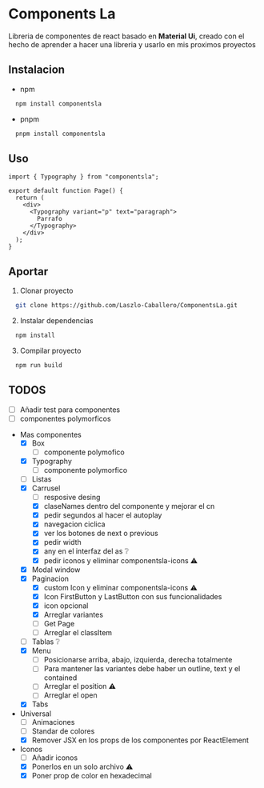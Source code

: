 # Components La

Libreria de componentes de react basado en **Material Ui**,
creado con el hecho de aprender a hacer una libreria y usarlo en mis
proximos proyectos

## Instalacion

- npm

```bash
  npm install componentsla
```

- pnpm

```bash
  pnpm install componentsla
```

## Uso

```tsx
import { Typography } from "componentsla";

export default function Page() {
  return (
    <div>
      <Typography variant="p" text="paragraph">
        Parrafo
      </Typography>
    </div>
  );
}
```

## Aportar

1. Clonar proyecto

```bash
  git clone https://github.com/Laszlo-Caballero/ComponentsLa.git
```

2. Instalar dependencias

```bash
  npm install
```

3. Compilar proyecto

```bash
  npm run build
```

## TODOS

- [ ] Añadir test para componentes
- [ ] componentes polymorficos
- Mas componentes
  - [x] Box
    - [ ] componente polymofico
  - [x] Typography
    - [ ] componente polymorfico
  - [ ] Listas
  - [x] Carrusel
    - [ ] resposive desing
    - [x] claseNames dentro del componente y mejorar el cn
    - [x] pedir segundos al hacer el autoplay
    - [x] navegacion ciclica
    - [x] ver los botones de next o previous
    - [x] pedir width
    - [x] any en el interfaz del as ❔
    - [x] pedir iconos y eliminar componentsla-icons ⚠️
  - [x] Modal window
  - [x] Paginacion
    - [x] custom Icon y eliminar componentsla-icons ⚠️
    - [x] Icon FirstButton y LastButton con sus funcionalidades
    - [x] icon opcional
    - [x] Arreglar variantes
    - [ ] Get Page
    - [ ] Arreglar el classItem
  - [ ] Tablas ❔
  - [x] Menu
    - [ ] Posicionarse arriba, abajo, izquierda, derecha totalmente
    - [ ] Para mantener las variantes debe haber un outline, text y el contained
    - [ ] Arreglar el position ⚠️
    - [ ] Arreglar el open
  - [x] Tabs
- Universal
  - [ ] Animaciones
  - [ ] Standar de colores
  - [x] Remover JSX en los props de los componentes por ReactElement
- Iconos
  - [ ] Añadir iconos
  - [x] Ponerlos en un solo archivo ⚠️
  - [x] Poner prop de color en hexadecimal
